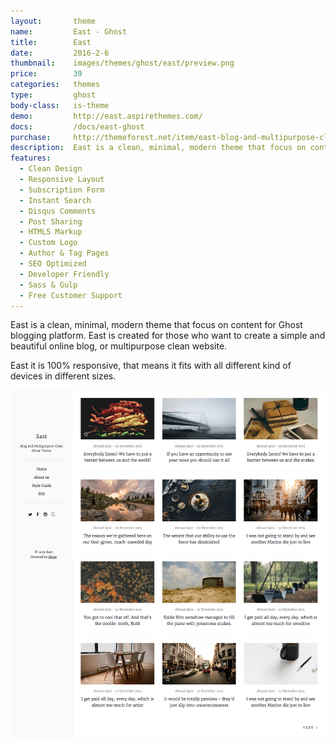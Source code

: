 ```yaml
---
layout:       theme
name:         East - Ghost
title:        East
date:         2016-2-6
thumbnail:    images/themes/ghost/east/preview.png
price:        39
categories:   themes
type:         ghost
body-class:   is-theme
demo:         http://east.aspirethemes.com/
docs:         /docs/east-ghost
purchase:     http://themeforest.net/item/east-blog-and-multipurpose-clean-ghost-theme/14714255?ref=aspirethemes
description:  East is a clean, minimal, modern theme that focus on content for Ghost.
features:
  - Clean Design
  - Responsive Layout
  - Subscription Form
  - Instant Search
  - Disqus Comments
  - Post Sharing
  - HTML5 Markup
  - Custom Logo
  - Author & Tag Pages
  - SEO Optimized
  - Developer Friendly
  - Sass & Gulp
  - Free Customer Support
---
```


East is a clean, minimal, modern theme that focus on content for Ghost blogging platform. East is created for those who want to create a simple and beautiful online blog, or multipurpose clean website.

East it is 100% responsive, that means it fits with all different kind of devices in different sizes.

![east-ghost-full-preview](/images/themes/ghost/east/full-preview.png)